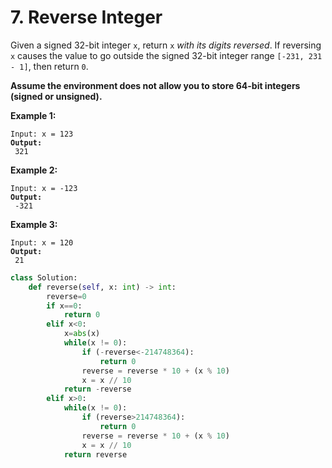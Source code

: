# 7. Reverse Integer



Given a signed 32-bit integer `x`, return `x` _with its digits reversed_. If reversing `x` causes the value to go outside the signed 32-bit integer range `[-231, 231 - 1]`, then return `0`.

**Assume the environment does not allow you to store 64-bit integers (signed or unsigned).**

&#x20;

**Example 1:**

<pre><code>Input: x = 123
<strong>Output:
</strong> 321</code></pre>

**Example 2:**

<pre><code>Input: x = -123
<strong>Output:
</strong> -321</code></pre>

**Example 3:**

<pre><code>Input: x = 120
<strong>Output:
</strong> 21</code></pre>

```python
class Solution:
    def reverse(self, x: int) -> int:
        reverse=0
        if x==0:
            return 0
        elif x<0:
            x=abs(x)
            while(x != 0):
                if (-reverse<-214748364):
                    return 0
                reverse = reverse * 10 + (x % 10)
                x = x // 10
            return -reverse
        elif x>0:
            while(x != 0):
                if (reverse>214748364):
                    return 0
                reverse = reverse * 10 + (x % 10)
                x = x // 10
            return reverse
```
